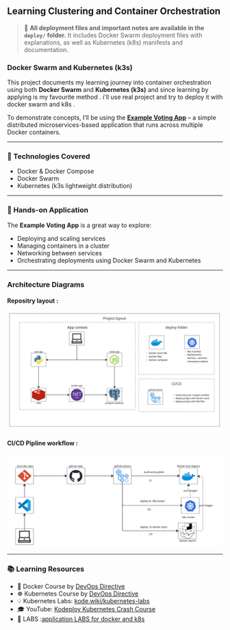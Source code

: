 

## Learning Clustering and Container Orchestration

> 📁 **All deployment files and important notes are available in the `deploy/` folder.**
> It includes Docker Swarm deployment files with explanations, as well as Kubernetes (k8s) manifests and documentation.

###  Docker Swarm and Kubernetes (k3s)

This project documents my learning journey into container orchestration using both **Docker Swarm** and **Kubernetes (k3s)**  and since learning by  applying  is my favourite method . i'll use  real project and try to deploy it with docker swarm and k8s .

To demonstrate concepts, I’ll be using the **[Example Voting App](https://github.com/dockersamples/example-voting-app)** –
a simple distributed microservices-based application that runs across multiple Docker containers.

---

### 🔧 Technologies Covered

* Docker & Docker Compose
* Docker Swarm
* Kubernetes (k3s lightweight distribution)

---

### 🧪 Hands-on Application

The **Example Voting App** is a great way to explore:

* Deploying and scaling services
* Managing containers in a cluster
* Networking between services
* Orchestrating deployments using Docker Swarm and Kubernetes

---
### Architecture Diagrams 
#### Repositry layout :
![diagram_1](https://github.com/H3xKatana/clustering-with-docker-and-k3s/blob/main/docs/images/diagram_1.jpg)
#### CI/CD Pipline workflow :
![diagram_2](https://github.com/H3xKatana/clustering-with-docker-and-k3s/blob/main/docs/images/diagram_2.jpg)


---



### 📚 Learning Resources

* 🐳 Docker Course by [DevOps Directive](https://github.com/sidpalas/devops-directive-docker-course)
* ☸️ Kubernetes Course by [DevOps Directive](https://github.com/sidpalas/devops-directive-kubernetes-course)
* 💡 Kubernetes Labs: [kode.wiki/kubernetes-labs](https://kode.wiki/kubernetes-labs)
* 🎓 YouTube: [Kodeploy Kubernetes Crash Course](https://youtu.be/XuSQU5Grv1g?si=kwEQcBQUEWfcPHXk)
* 🧪 LABS :[application LABS for docker and k8s](https://studio.kodekloud.com/labs)


